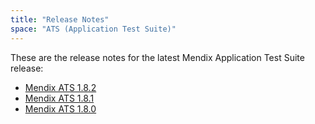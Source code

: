 ```yaml
---
title: "Release Notes"
space: "ATS (Application Test Suite)"
---
```


These are the release notes for the latest Mendix Application Test Suite release:

* [Mendix ATS 1.8.2](release-notes-1-8-2)
* [Mendix ATS 1.8.1](release-notes-1-8-1)
* [Mendix ATS 1.8.0](release-notes-1-8-0)
